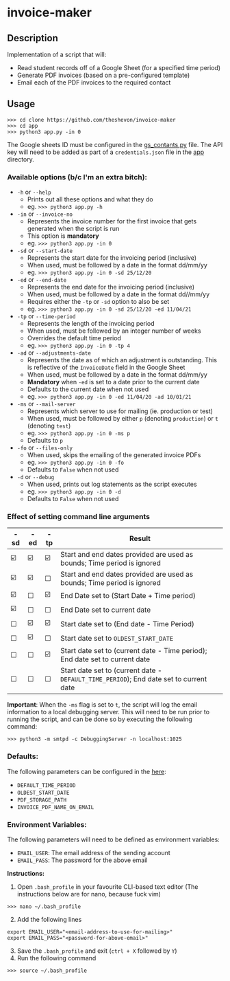 # invoice-maker

## Description 

Implementation of a script that will:
- Read student records off of a Google Sheet (for a specified time period)
- Generate PDF invoices (based on a pre-configured template)
- Email each of the PDF invoices to the required contact

## Usage

```
>>> cd clone https://github.com/theshevon/invoice-maker
>>> cd app
>>> python3 app.py -in 0
```

The Google sheets ID must be configured in the [gs_contants.py](app/common/gs_constants.py) file. The API key will need to be added as part of a `credentials.json` file in the [app](app) directory.

### Available options (b/c I'm an extra bitch):

- `-h` or `--help`
    - Prints out all these options and what they do
    - eg. ```>>> python3 app.py -h```
- `-in` or `--invoice-no`
    - Represents the invoice number for the first invoice that gets generated when the script is run
    - This option is **mandatory**
    - eg. ```>>> python3 app.py -in 0```
- `-sd` or `--start-date`
    - Represents the start date for the invoicing period (inclusive)
    - When used, must be followed by a date in the format dd/mm/yy
    - eg. ```>>> python3 app.py -in 0 -sd 25/12/20```
- `-ed` or `--end-date`
    - Represents the end date for the invoicing period (inclusive)
    - When used, must be followed by a date in the format dd//mm/yy
    - Requires either the `-tp` or `-sd` option to also be set
    - eg. ```>>> python3 app.py -in 0 -sd 25/12/20 -ed 11/04/21```
- `-tp` or `--time-period`
    - Represents the length of the invoicing period
    - When used, must be followed by an integer number of weeks
    - Overrides the default time period
    - eg. ```>>> python3 app.py -in 0 -tp 4```
- `-ad` or `--adjustments-date`
    - Represents the date as of which an adjustment is outstanding. This is reflective of the `InvoiceDate` field in the Google Sheet
    - When used, must be followed by a date in the format dd/mm/yy
    - **Mandatory** when `-ed` is set to a date prior to the current date
    - Defaults to the current date when not used
    - eg. ```>>> python3 app.py -in 0 -ed 11/04/20 -ad 10/01/21```
- `-ms` or `--mail-server`
    - Represents which server to use for mailing (ie. production or test)
    - When used, must be followed by either `p` (denoting `production`) or `t` (denoting `test`)
    - eg. ```>>> python3 app.py -in 0 -ms p```
    - Defaults to `p`
- `-fo` or `--files-only`
    - When used, skips the emailing of the generated invoice PDFs
    - eg. ```>>> python3 app.py -in 0 -fo```
    - Defaults to `False` when not used
- `-d` or `--debug`
    - When used, prints out log statements as the script executes
    - eg. ```>>> python3 app.py -in 0 -d```
    - Defaults to `False` when not used

### Effect of setting command line arguments

-sd | -ed | -tp | Result
----| ----| ----|-----
☑️ | ☑️ | ☑️ | Start and end dates provided are used as bounds; Time period is ignored
☑️ | ☑️ | ☐ | Start and end dates provided are used as bounds; Time period is ignored
☑️ | ☐ | ☑️ | End Date set to (Start Date + Time period)
☑️ | ☐ | ☐ | End Date set to current date
☐ | ☑️ | ☑️ | Start date set to (End date - Time Period)
☐ | ☑️ | ☐ | Start date set to `OLDEST_START_DATE` 
☐ | ☐ | ☑️ | Start date set to (current date - Time period); End date set to current date
☐ | ☐ | ☐ | Start date set to (current date - `DEFAULT_TIME_PERIOD`); End date set to current date

**Important**: When the `-ms` flag is set to `t`, the script will log the email information to a local debugging server. This will need to be run prior to running the script, and can be done so by executing the following command:
```
>>> python3 -m smtpd -c DebuggingServer -n localhost:1025
```  
### Defaults:

The following parameters can be configured in the [here](app/common/defaults.py):

- `DEFAULT_TIME_PERIOD`
- `OLDEST_START_DATE`
- `PDF_STORAGE_PATH`
- `INVOICE_PDF_NAME_ON_EMAIL`

### Environment Variables:

The following parameters will need to be defined as environment variables:

- `EMAIL_USER`: The email address of the sending account
- `EMAIL_PASS`: The password for the above email

**Instructions:**

1. Open `.bash_profile` in your favourite CLI-based text editor (The instructions below are for nano, because fuck vim)
```
>>> nano ~/.bash_profile
```
2. Add the following lines
```
export EMAIL_USER="<email-address-to-use-for-mailing>"
export EMAIL_PASS="<password-for-above-email>"
```
3. Save the `.bash_profile` and exit (`ctrl + X` followed by `Y`)
4. Run the following command
```
>>> source ~/.bash_profile
```